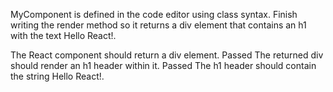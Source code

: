 MyComponent is defined in the code editor using class syntax. Finish writing the render method so it returns a div element that contains an h1 with the text Hello React!.


The React component should return a div element.
Passed
The returned div should render an h1 header within it.
Passed
The h1 header should contain the string Hello React!.